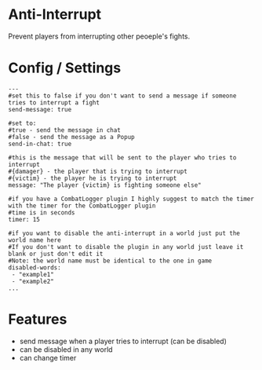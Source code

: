# Anti-Interrupt
Prevent players from interrupting other peoeple's fights.

# Config / Settings
```
---
#set this to false if you don't want to send a message if someone tries to interrupt a fight
send-message: true

#set to:
#true - send the message in chat
#false - send the message as a Popup
send-in-chat: true

#this is the message that will be sent to the player who tries to interrupt
#{damager} - the player that is trying to interrupt
#{victim} - the player he is trying to interrupt
message: "The player {victim} is fighting someone else"

#if you have a CombatLogger plugin I highly suggest to match the timer with the timer for the CombatLogger plugin
#time is in seconds
timer: 15

#if you want to disable the anti-interrupt in a world just put the world name here
#If you don't want to disable the plugin in any world just leave it blank or just don't edit it
#Note: the world name must be identical to the one in game
disabled-words:
 - "example1"
 - "example2"
...
```

# Features
- send message when a player tries to interrupt (can be disabled)
- can be disabled in any world
- can change timer
